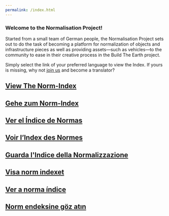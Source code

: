 ```yaml
---
permalink: /index.html
---
```


### Welcome to the Normalisation Project!

Started from a small team of German people, the Normalisation Project sets out to do the task of becoming a platform for normalization of objects and infrastructure pieces as well as providing assets—such as vehicles—to the community to ease in their creative process in the Build The Earth project.

Simply select the link of your preferred language to view the Index. If yours is missing, why not [join us](https://discord.gg/eXzrZSx) and become a translator?

<h2 class="not-heading"><a href="/EN/Index">
    <div class="inline-icon flag-EN"></div>
    <span class="icon-text">View The Norm-Index</span>
</a></h2>

<h2 class="not-heading"><a href="/DE/Index">
    <div class="inline-icon flag-DE"></div>
    <span class="icon-text">Gehe zum Norm-Index</span>
</a></h2>

<h2 class="not-heading"><a href="/ES/Index">
    <div class="inline-icon flag-ES"></div>
    <span class="icon-text">Ver el Índice de Normas</span>
</a></h2>

<h2 class="not-heading"><a href="/FR/Index">
    <div class="inline-icon flag-FR"></div>
    <span class="icon-text">Voir l’Index des Normes</span>
</a></h2>

<h2 class="not-heading"><a href="/IT/Index">
    <div class="inline-icon flag-IT"></div>
    <span class="icon-text">Guarda l'Indice della Normalizzazione</span>
</a></h2>

<h2 class="not-heading"><a href="/SV/Index">
    <div class="inline-icon flag-SV"></div>
    <span class="icon-text">Visa norm indexet</span>
</a></h2>

<h2 class="not-heading"><a href="/PT/Index">
    <div class="inline-icon flag-PT"></div>
    <span class="icon-text">Ver a norma índice</span>
</a></h2>

<h2 class="not-heading"><a href="/TR/Index">
    <div class="inline-icon flag-TR"></div>
    <span class="icon-text">Norm endeksine göz atın</span>
</a></h2>
